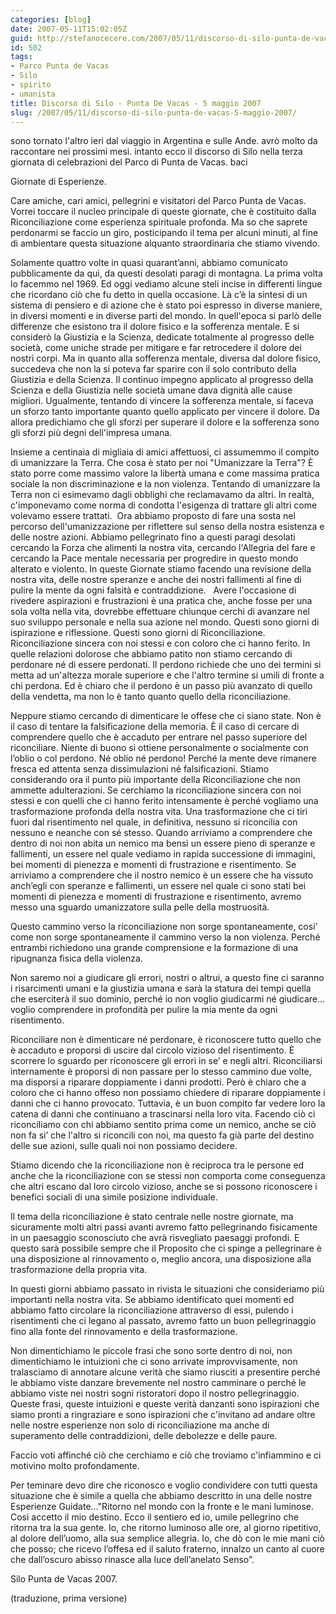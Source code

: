 ```yaml
---
categories: [blog]
date: 2007-05-11T15:02:05Z
guid: http://stefanocecere.com/2007/05/11/discorso-di-silo-punta-de-vacas-5-maggio-2007/
id: 502
tags:
- Parco Punta de Vacas
- Silo
- spirito
- umanista
title: Discorso di Silo - Punta De Vacas - 5 maggio 2007
slug: /2007/05/11/discorso-di-silo-punta-de-vacas-5-maggio-2007/
---
```


sono tornato l'altro ieri dal viaggio in Argentina e sulle Ande. avrò molto da raccontare nei prossimi mesi. intanto ecco il discorso di Silo nella terza giornata di celebrazioni del Parco di Punta de Vacas. baci

Giornate di Esperienze.

Care amiche, cari amici, pellegrini e visitatori del Parco Punta de Vacas. Vorrei toccare il nucleo principale di queste giornate, che è costituito dalla Riconciliazione come esperienza spirituale profonda. Ma so che saprete perdonarmi se faccio un giro, posticipando il tema per alcuni minuti, al fine di ambientare questa situazione alquanto straordinaria che stiamo vivendo.

Solamente quattro volte in quasi quarant’anni, abbiamo comunicato pubblicamente da qui, da questi desolati paragi di montagna. La prima volta lo facemmo nel 1969. Ed oggi vediamo alcune steli incise in differenti lingue che ricordano ciò che fu detto in quella occasione. Là c’è la sintesi di un sistema di pensiero e di azione che è stato poi espresso in diverse maniere, in diversi momenti e in diverse parti del mondo. In quell'epoca si parlò delle differenze che esistono tra il dolore fisico e la sofferenza mentale. E si considerò la Giustizia e la Scienza, dedicate totalmente al progresso delle società, come uniche strade per mitigare e far retrocedere il dolore dei nostri corpi. Ma in quanto alla sofferenza mentale, diversa dal dolore fisico, succedeva che non la si poteva far sparire con il solo contributo della Giustizia e della Scienza. Il continuo impegno applicato al progresso della Scienza e della Giustizia nelle società umane dava dignità alle cause migliori. Ugualmente, tentando di vincere la sofferenza mentale, si faceva un sforzo tanto importante quanto quello applicato per vincere il dolore. Da allora predichiamo che gli sforzi per superare il dolore e la sofferenza sono gli sforzi più degni dell'impresa umana.

Insieme a centinaia di migliaia di amici affettuosi, ci assumemmo il compito di umanizzare la Terra. Che cosa è stato per noi "Umanizzare la Terra"? È stato porre come massimo valore la libertà umana e come massima pratica sociale la non discriminazione e la non violenza. Tentando di umanizzare la Terra non ci esimevamo dagli obblighi che reclamavamo da altri. In realtà, c'imponevamo come norma di condotta l'esigenza di trattare gli altri come volevamo essere trattati.  Ora abbiamo proposto di fare una sosta nel percorso dell'umanizzazione per riflettere sul senso della nostra esistenza e delle nostre azioni. Abbiamo pellegrinato fino a questi paragi desolati cercando la Forza che alimenti la nostra vita, cercando l'Allegria del fare e cercando la Pace mentale necessaria per progredire in questo mondo alterato e violento. In queste Giornate stiamo facendo una revisione della nostra vita, delle nostre speranze e anche dei nostri fallimenti al fine di pulire la mente da ogni falsità e contraddizione.   Avere l'occasione di rivedere aspirazioni e frustrazioni è una pratica che, anche fosse per una sola volta nella vita, dovrebbe effettuare chiunque cerchi di avanzare nel suo sviluppo personale e nella sua azione nel mondo. Questi sono giorni di ispirazione e riflessione. Questi sono giorni di Riconciliazione. Riconciliazione sincera con noi stessi e con coloro che ci hanno ferito. In quelle relazioni dolorose che abbiamo patito non stiamo cercando di perdonare né di essere perdonati. Il perdono richiede che uno dei termini si metta ad un'altezza morale superiore e che l'altro termine si umili di fronte a chi perdona. Ed è chiaro che il perdono è un passo più avanzato di quello della vendetta, ma non lo è tanto quanto quello della riconciliazione.

Neppure stiamo cercando di dimenticare le offese che ci siano state. Non è il caso di tentare la falsificazione della memoria. È il caso di cercare di comprendere quello che è accaduto per entrare nel passo superiore del riconciliare. Niente di buono si ottiene personalmente o socialmente con l’oblio o col perdono. Né oblio né perdono! Perché la mente deve rimanere fresca ed attenta senza dissimulazioni né falsificazioni. Stiamo considerando ora il punto più importante della Riconciliazione che non ammette adulterazioni. Se cerchiamo la riconciliazione sincera con noi stessi e con quelli che ci hanno ferito intensamente è perché vogliamo una trasformazione profonda della nostra vita. Una trasformazione che ci tiri fuori dal risentimento nel quale, in definitiva, nessuno si riconcilia con nessuno e neanche con sé stesso. Quando arriviamo a comprendere che dentro di noi non abita un nemico ma bensì un essere pieno di speranze e fallimenti, un essere nel quale vediamo in rapida successione di immagini, bei momenti di pienezza e momenti di frustrazione e risentimento. Se arriviamo a comprendere che il nostro nemico è un essere che ha vissuto anch’egli con speranze e fallimenti, un essere nel quale ci sono stati bei momenti di pienezza e momenti di frustrazione e risentimento, avremo messo una sguardo umanizzatore sulla pelle della mostruosità.

Questo cammino verso la riconciliazione non sorge spontaneamente, cosi’ come non sorge spontaneamente il cammino verso la non violenza. Perché entrambi richiedono una grande comprensione e la formazione di una ripugnanza fisica della violenza.

Non saremo noi a giudicare gli errori, nostri o altrui, a questo fine ci saranno i risarcimenti umani e la giustizia umana e sarà la statura dei tempi quella che eserciterà il suo dominio, perché io non voglio giudicarmi né giudicare… voglio comprendere in profondità per pulire la mia mente da ogni risentimento.

Riconciliare non è dimenticare né perdonare, è riconoscere tutto quello che è accaduto e proporsi di uscire dal circolo vizioso del risentimento. È scorrere lo sguardo per riconoscere gli errori in se’ e negli altri. Riconciliarsi internamente è proporsi di non passare per lo stesso cammino due volte, ma disporsi a riparare doppiamente i danni prodotti. Però è chiaro che a coloro che ci hanno offeso non possiamo chiedere di riparare doppiamente i danni che ci hanno provocato. Tuttavia, è un buon compito far vedere loro la catena di danni che continuano a trascinarsi nella loro vita. Facendo ciò ci riconciliamo con chi abbiamo sentito prima come un nemico, anche se ciò non fa si’ che l'altro si riconcili con noi, ma questo fa già parte del destino delle sue azioni, sulle quali noi non possiamo decidere.

Stiamo dicendo che la riconciliazione non è reciproca tra le persone ed anche che la riconciliazione con se stessi non comporta come conseguenza che altri escano dal loro circolo vizioso, anche se si possono riconoscere i benefici sociali di una simile posizione individuale.

Il tema della riconciliazione è stato centrale nelle nostre giornate, ma sicuramente molti altri passi avanti avremo fatto pellegrinando fisicamente in un paesaggio sconosciuto che avrà risvegliato paesaggi profondi. E questo sarà possibile sempre che il Proposito che ci spinge a pellegrinare è una disposizione al rinnovamento o, meglio ancora, una disposizione alla trasformazione della propria vita.

In questi giorni abbiamo passato in rivista le situazioni che consideriamo più importanti nella nostra vita. Se abbiamo identificato quei momenti ed abbiamo fatto circolare la riconciliazione attraverso di essi, pulendo i risentimenti che ci legano al passato, avremo fatto un buon pellegrinaggio fino alla fonte del rinnovamento e della trasformazione.

Non dimentichiamo le piccole frasi che sono sorte dentro di noi, non dimentichiamo le intuizioni che ci sono arrivate improvvisamente, non tralasciamo di annotare alcune verità che siamo riusciti a presentire perché le abbiamo viste danzare brevemente nel nostro camminare o perché le abbiamo viste nei nostri sogni ristoratori dopo il nostro pellegrinaggio. Queste frasi, queste intuizioni e queste verità danzanti sono ispirazioni che siamo pronti a ringraziare e sono ispirazioni che c'invitano ad andare oltre nelle nostre esperienze non solo di riconciliazione ma anche di superamento delle contraddizioni, delle debolezze e delle paure.

Faccio voti affinché ciò che cerchiamo e ciò che troviamo c'infiammino e ci motivino molto profondamente.

Per teminare devo dire che riconosco e voglio condividere con tutti questa situazione che è simile a quella che abbiamo descritto in una delle nostre Esperienze Guidate…"Ritorno nel mondo con la fronte e le mani luminose. Così accetto il mio destino. Ecco il sentiero ed io, umile pellegrino che ritorna tra la sua gente. Io, che ritorno luminoso alle ore, al giorno ripetitivo, al dolore dell’uomo, alla sua semplice allegria. Io, che dò con le mie mani ciò che posso; che ricevo l’offesa ed il saluto fraterno, innalzo un canto al cuore che dall’oscuro abisso rinasce alla luce dell’anelato Senso”.

Silo Punta de Vacas 2007.
  
(traduzione, prima versione)
